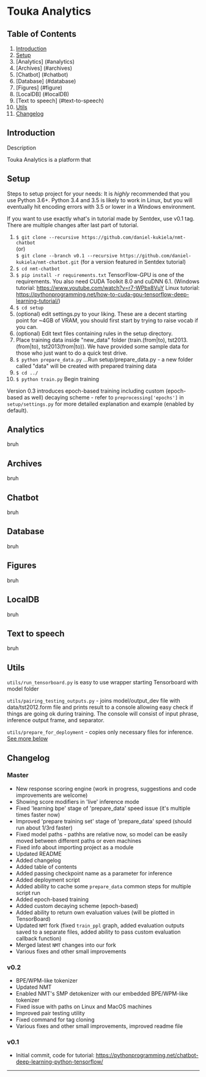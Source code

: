 Touka Analytics
===================

Table of Contents
-------------
1. [Introduction](#introduction)
2. [Setup](#setup)
3. [Analytics] (#analytics)
4. [Archives] (#archives)
5. [Chatbot] (#chatbot)
6. [Database] (#database)
7. [Figures] (#figure)
8. [LocalDB] (#localDB)
9. [Text to speech] (#text-to-speech)
10. [Utils](#utils)
11. [Changelog](#changelog)

Introduction
-------------

Description

Touka Analytics is a platform that 


Setup
-------------

Steps to setup project for your needs:
It is *highly* recommended that you use Python 3.6+. Python 3.4 and 3.5 is likely to work in Linux, but you will eventually hit encoding errors with 3.5 or lower in a Windows environment.

If you want to use exactly what's in tutorial made by Sentdex, use v0.1 tag. There are multiple changes after last part of tutorial.

 1. ```$ git clone --recursive https://github.com/daniel-kukiela/nmt-chatbot```  
    (or)  
    ```$ git clone --branch v0.1 --recursive https://github.com/daniel-kukiela/nmt-chatbot.git``` (for a version featured in Sentdex tutorial)
 2. ```$ cd nmt-chatbot```
 3. ```$ pip install -r requirements.txt``` TensorFlow-GPU is one of the requirements. You also need CUDA Toolkit 8.0 and cuDNN 6.1. (Windows tutorial: https://www.youtube.com/watch?v=r7-WPbx8VuY  Linux tutorial: https://pythonprogramming.net/how-to-cuda-gpu-tensorflow-deep-learning-tutorial/)
 4. ```$ cd setup```
 5. (optional) edit settings.py to your liking. These are a decent starting point for ~4GB of VRAM, you should first start by trying to raise vocab if you can. 
 6. (optional) Edit text files containing rules in the setup directory.
 7. Place training data inside "new_data" folder (train.(from|to), tst2013.(from|to), tst2013(from|to)). We have provided some sample data for those who just want to do a quick test drive.
 8. ```$ python prepare_data.py``` ...Run setup/prepare_data.py - a new folder called "data" will be created with prepared training data
 9. ```$ cd ../```
 10. ```$ python train.py``` Begin training

Version 0.3 introduces epoch-based training including custom (epoch-based as well) decaying scheme - refer to `preprocessing['epochs']` in `setup/settings.py` for more detailed explanation and example (enabled by default).



Analytics <a name="analytics"></a>
-------------

bruh


Archives
-------------

bruh


Chatbot
-------------


bruh


Database
-------------

bruh


Figures
-------------

bruh


LocalDB
-------------


bruh



Text to speech
-------------

bruh



Utils
-------------

`utils/run_tensorboard.py` is easy to use wrapper starting Tensorboard with model folder

`utils/pairing_testing_outputs.py` - joins model/output_dev file with data/tst2012.form file and prints result to a console allowing easy check if things are going ok during training. The console will consist of input phrase, inference output frame, and separator.

`utils/prepare_for_deployment` - copies only necessary files for inference. [See more below](#deploying-chatbotmodel)



Changelog
---------

### Master
- New response scoring engine (work in progress, suggestions and code improvements are welcome)
- Showing score modifiers in 'live' inference mode
- Fixed 'learning bpe' stage of 'prepare_data' speed issue (it's multiple times faster now)
- Improved 'prepare training set' stage of 'prepare_data' speed (should run about 1/3rd faster)
- Fixed model paths - pathhs are relative now, so model can be easily moved between different paths or even machines
- Fixed info about importing project as a module
- Updated README
- Added changelog
- Added table of contents
- Added passing checkpoint name as a parameter for inference
- Added deployment script
- Added ability to cache some `prepare_data` common steps for multiple script run
- Added epoch-based training
- Added custom decaying scheme (epoch-based)
- Added ability to return own evaluation values (will be plotted in TensorBoard)
- Updated `NMT` fork (fixed `train_ppl` graph, added evaluation outputs saved to a separate files, added ability to pass custom evaluation callback function)
- Merged latest `NMT` changes into our fork
- Various fixes and other small improvements

### v0.2
- BPE/WPM-like tokenizer
- Updated NMT
- Enabled NMT's SMP detokenizer with our embedded BPE/WPM-like tokenizer
- Fixed issue with paths on Linux and MacOS machines
- Improved pair testing utility
- Fixed command for tag cloning
- Various fixes and other small improvements, improved readme file

### v0.1
- Initial commit, code for tutorial: https://pythonprogramming.net/chatbot-deep-learning-python-tensorflow/

----------